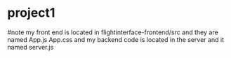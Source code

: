 # project1
 
#note my front end is located in flightinterface-frontend/src and they are named App.js App.css
and my backend code is located in the server and it named server.js
